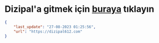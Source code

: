 # Dizipal'a gitmek için [buraya](https://dizipal612.com) tıklayın
    
```json
{
    "last_update": "27-08-2023 01:25:56",
    "url": "https://dizipal612.com"
}
```